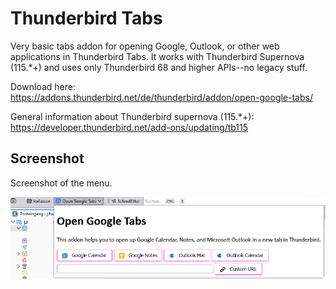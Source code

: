
# Thunderbird Tabs

Very basic tabs addon for opening Google, Outlook, or other web applications in Thunderbird Tabs. It works with Thunderbird Supernova (115.*+) and uses only Thunderbird 68 and higher APIs--no legacy stuff.

Download here: https://addons.thunderbird.net/de/thunderbird/addon/open-google-tabs/

General information about Thunderbird supernova (115.*+):
https://developer.thunderbird.net/add-ons/updating/tb115

## Screenshot

Screenshot of the menu.

![Screenshot of the menu.](screenshot.png)

